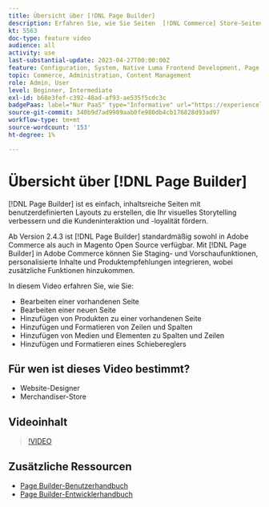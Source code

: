 ```yaml
---
title: Übersicht über [!DNL Page Builder]
description: Erfahren Sie, wie Sie Seiten  [!DNL Commerce] Store-Seiten in Admin erstellen können mit [!DNL Page Builder].
kt: 5563
doc-type: feature video
audience: all
activity: use
last-substantial-update: 2023-04-27T00:00:00Z
feature: Configuration, System, Native Luma Frontend Development, Page Content
topic: Commerce, Administration, Content Management
role: Admin, User
level: Beginner, Intermediate
exl-id: b68e3fef-c392-48ad-af93-ae535f5cdc3c
badgePaas: label="Nur PaaS" type="Informative" url="https://experienceleague.adobe.com/de/docs/commerce/user-guides/product-solutions" tooltip="Gilt nur für Adobe Commerce in Cloud-Projekten (von Adobe verwaltete PaaS-Infrastruktur) und lokale Projekte."
source-git-commit: 340b9d7ad9989aab0fe980db4cb176828d93ad97
workflow-type: tm+mt
source-wordcount: '153'
ht-degree: 1%

---
```


# Übersicht über [!DNL Page Builder]

[!DNL Page Builder] ist es einfach, inhaltsreiche Seiten mit benutzerdefinierten Layouts zu erstellen, die Ihr visuelles Storytelling verbessern und die Kundeninteraktion und -loyalität fördern.

Ab Version 2.4.3 ist [!DNL Page Builder] standardmäßig sowohl in Adobe Commerce als auch in Magento Open Source verfügbar. Mit [!DNL Page Builder] in Adobe Commerce können Sie Staging- und Vorschaufunktionen, personalisierte Inhalte und Produktempfehlungen integrieren, wobei zusätzliche Funktionen hinzukommen.

In diesem Video erfahren Sie, wie Sie:

- Bearbeiten einer vorhandenen Seite
- Bearbeiten einer neuen Seite
- Hinzufügen von Produkten zu einer vorhandenen Seite
- Hinzufügen und Formatieren von Zeilen und Spalten
- Hinzufügen von Medien und Elementen zu Spalten und Zeilen
- Hinzufügen und Formatieren eines Schiebereglers

## Für wen ist dieses Video bestimmt?

- Website-Designer
- Merchandiser-Store

## Videoinhalt

>[!VIDEO](https://video.tv.adobe.com/v/343781?quality=12&learn=on)

## Zusätzliche Ressourcen

- [Page Builder-Benutzerhandbuch](https://experienceleague.adobe.com/docs/commerce-admin/page-builder/guide-overview.html?lang=de)
- [Page Builder-Entwicklerhandbuch](https://developer.adobe.com/commerce/frontend-core/page-builder/)
